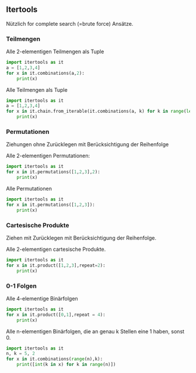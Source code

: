 ## Itertools

Nützlich for complete search (=brute force) Ansätze.

### Teilmengen

Alle 2-elementigen Teilmengen als Tuple

```Python
import itertools as it
a = [1,2,3,4]
for x in it.combinations(a,2):
    print(x)
```

Alle Teilmengen als Tuple

```Python
import itertools as it
a = [1,2,3,4]
for x in it.chain.from_iterable(it.combinations(a, k) for k in range(len(a)+1)):
    print(x)
```

### Permutationen 

Ziehungen ohne Zurücklegen mit Berücksichtigung der Reihenfolge

Alle 2-elementigen Permutationen:

```Python
import itertools as it
for x in it.permutations([1,2,3],2):
    print(x)
```

Alle Permutationen

```Python
import itertools as it
for x in it.permutations([1,2,3]):
    print(x)
```

### Cartesische Produkte

Ziehen mit Zurücklegen mit Berücksichtigung der Reihenfolge.

Alle 2-elementigen cartesische Produkte.


```Python
import itertools as it
for x in it.product([1,2,3],repeat=2):
    print(x)
```

### 0-1 Folgen

Alle 4-elementige Binärfolgen

```Python
import itertools as it
for x in it.product([0,1],repeat = 4):
    print(x)
```

Alle n-elementigen Binärfolgen, die an genau k Stellen eine 1 haben, sonst 0.

```Python
import itertools as it
n, k = 5, 2
for x in it.combinations(range(n),k):
    print([int(k in x) for k in range(n)])
```

